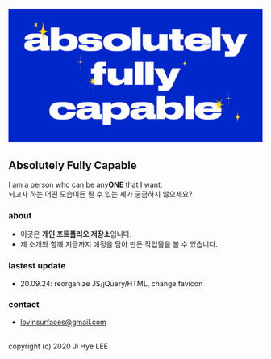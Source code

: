 ![index](images/ogimg.png)

## Absolutely Fully Capable
I am a person who can be any**ONE** that I want.<br>되고자 하는 어떤 모습이든 될 수 있는 제가 궁금하지 않으세요?

### about
- 이곳은 **개인 포트폴리오 저장소**입니다.
- 제 소개와 함께 지금까지 애정을 담아 만든 작업물을 볼 수 있습니다.

### lastest update

- 20.09.24: reorganize JS/jQuery/HTML, change favicon

### contact

- lovinsurfaces@gmail.com


<br>
copyright (c) 2020 Ji Hye LEE
